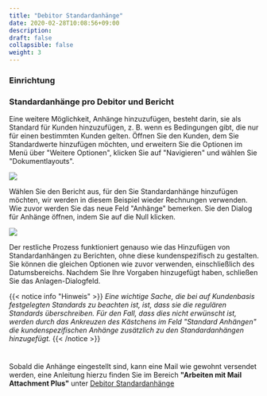 ```yaml
---
title: "Debitor Standardanhänge"
date: 2020-02-28T10:08:56+09:00
description: 
draft: false
collapsible: false
weight: 3
---
```

### Einrichtung

### Standardanhänge pro Debitor und Bericht

Eine weitere Möglichkeit, Anhänge hinzuzufügen, besteht darin, sie als Standard für Kunden hinzuzufügen, z. B. wenn es Bedingungen gibt, die nur für einen bestimmten Kunden gelten. Öffnen Sie den Kunden, dem Sie Standardwerte hinzufügen möchten, und erweitern Sie die Optionen im Menü über "Weitere Optionen", klicken Sie auf "Navigieren" und wählen Sie "Dokumentlayouts".

![](images/apps/attachmentnavigation.png)

Wählen Sie den Bericht aus, für den Sie Standardanhänge hinzufügen möchten, wir werden in diesem Beispiel wieder Rechnungen verwenden. Wie zuvor werden Sie das neue Feld "Anhänge" bemerken. Sie den Dialog für Anhänge öffnen, indem Sie auf die Null klicken.

![](images/apps/attachmentdocumentlayouts.png)

Der restliche Prozess funktioniert genauso wie das Hinzufügen von Standardanhängen zu Berichten, ohne diese kundenspezifisch zu gestalten. Sie können die gleichen Optionen wie zuvor verwenden, einschließlich des Datumsbereichs. Nachdem Sie Ihre Vorgaben hinzugefügt haben, schließen Sie das Anlagen-Dialogfeld.

{{< notice info "Hinweis" >}}
 _Eine wichtige Sache, die bei auf Kundenbasis festgelegten Standards zu beachten ist, ist, dass sie die regulären Standards überschreiben. Für den Fall, dass dies nicht erwünscht ist, werden durch das Ankreuzen des Kästchens im Feld "Standard Anhängen" die kundenspezifischen Anhänge zusätzlich zu den Standardanhängen hinzugefügt._
{{< /notice >}}
#

Sobald die Anhänge eingestellt sind, kann eine Mail wie gewohnt versendet werden, eine Anleitung hierzu finden Sie im Bereich **"Arbeiten mit Mail Attachment Plus"** unter [Debitor Standardanhänge](de-de/apps/mail_attachment_plus/working-with-map/defaults-customer/)